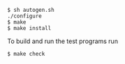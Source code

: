 ```
$ sh autogen.sh
./configure
$ make
$ make install
```

To build and run the test programs run 
```
$ make check
